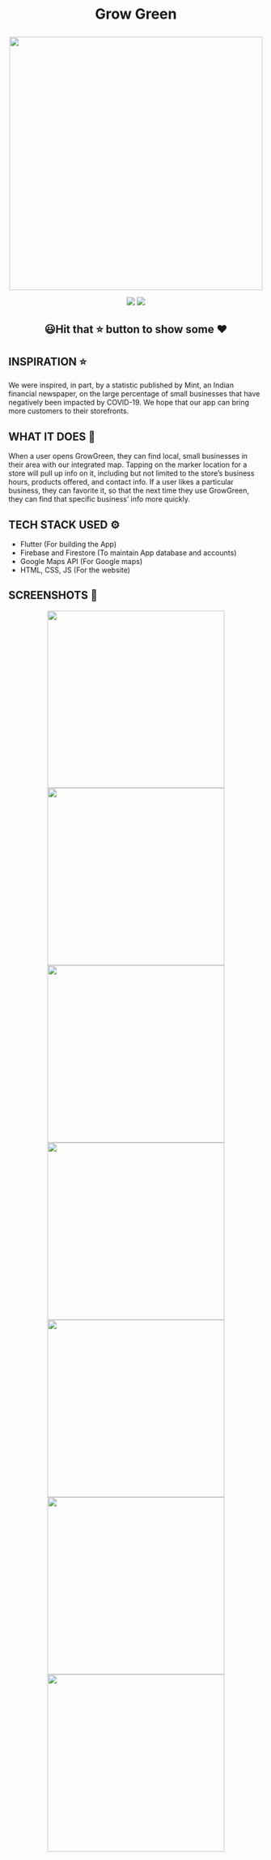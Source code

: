 # <p align = "center"> Grow Green </p>
<p align="center">
  <img src="https://i.imgur.com/S52NuUH.png" width="500">
 </p>
<p align="center">
<img src="https://forthebadge.com/images/badges/built-with-love.svg">
<img src="https://forthebadge.com/images/badges/built-for-android.svg">
</p>

## <p align="center">😃Hit that ⭐ button to show some ❤️</p>

## INSPIRATION ⭐
We were inspired, in part, by a statistic published by Mint, an Indian financial newspaper, on the large percentage of small businesses that have negatively been impacted by COVID-19. We hope that our app can bring more customers to their storefronts. 

## WHAT IT DOES 📝
When a user opens GrowGreen, they can find local, small businesses in their area with our integrated map. Tapping on the marker location for a store will pull up info on it, including but not limited to the store’s business hours, products offered, and contact info. If a user likes a particular business, they can favorite it, so that the next time they use GrowGreen, they can find that specific business’ info more quickly. 

## TECH STACK USED ⚙
*   Flutter (For building the App)
*	Firebase and Firestore (To maintain App database and accounts)
*	Google Maps API (For Google maps)
*   HTML, CSS, JS (For the website)

## SCREENSHOTS 👀
<p align="center">
<img src="https://imgur.com/vDnBY8b.png" height="350">
<img src="https://imgur.com/MSIY0G1.png" height="350">
<img src="https://imgur.com/DdAn4C8.png" height="350">
<img src="https://imgur.com/g2DU2DD.png" height="350">
<img src="https://imgur.com/WDMln6J.png" height="350">
<img src="https://imgur.com/Hob9Nq6.png" height="350">
<img src="https://imgur.com/EvCwQgA.png" height="350">
</p>